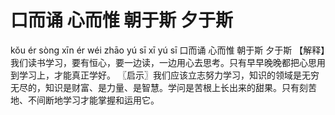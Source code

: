 # 口而诵     心而惟     朝于斯     夕于斯

kǒu ér sòng 	xīn ér wéi 	zhāo yú sī 	xī yú sī
口而诵 	心而惟 	朝于斯 	夕于斯
【解释】我们读书学习，要有恒心，要一边读，一边用心去思考。只有早早晚晚都把心思用到学习上，才能真正学好。
〖启示〗我们应该立志努力学习，知识的领域是无穷无尽的，知识是财富、是力量、是智慧。学问是苦根上长出来的甜果。只有刻苦地、不间断地学习才能掌握和运用它。
